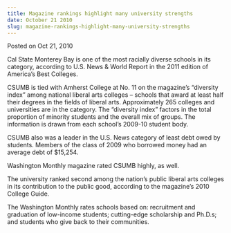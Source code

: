 ```yaml
---
title: Magazine rankings highlight many university strengths
date: October 21 2010
slug: magazine-rankings-highlight-many-university-strengths
---
```


 



<span class="date">Posted on Oct 21, 2010    </span>
<p>Cal State Monterey Bay is one of the most racially diverse
schools in its category, according to U.S. News &amp; World Report
in the 2011 edition of America&#x2019;s Best Colleges.</p>
<p>CSUMB is tied with Amherst College at No. 11 on the magazine&#x2019;s
&#x201C;diversity index&#x201D; among national liberal arts colleges &#x2013; schools
that award at least half their degrees in the fields of liberal
arts. Approximately 265 colleges and universities are in the
category. The &#x201C;diversity index&#x201D; factors in the total proportion of
minority students and the overall mix of groups. The information is
drawn from each school&#x2019;s 2009-10 student body.</p>
<p>CSUMB also was a leader in the U.S. News category of least debt
owed by students. Members of the class of 2009 who borrowed money
had an average debt of $15,254.</p>
<p>Washington Monthly magazine rated CSUMB highly, as well.</p>
<p>The university ranked second among the nation&#x2019;s public liberal
arts colleges in its contribution to the public good, according to
the magazine&#x2019;s 2010 College Guide.</p>
<p>The Washington Monthly rates schools based on: recruitment and
graduation of low-income students; cutting-edge scholarship and
Ph.D.s; and students who give back to their communities.<br>
&#xA0;</br></p>





 
